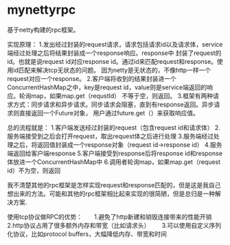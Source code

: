 # mynettyrpc

基于netty构建的rpc框架。

实现原理：
        1.发出经过封装的request请求，请求包括请求id以及请求体，service端经过处理之后将结果封装成一个response响应。response中
        封装了request的id。也就是说request id对应response id。通过id来匹配request和response。使用id匹配来解决tcp无状态的问题。
        因为netty是无状态的，不像http一样一个request对应一个response。
        2.客户端将收到的结果封装进一个ConcurrentHashMap之中，key是request id，value则是service端返回的响应。轮询map，如果map.get（requstId）
        不等于空，则返回。
        3.框架有两种请求方式：同步请求和异步请求。同步请求会阻塞，直到有response返回。异步请求则直接返回一个Future<RpcResponse>对象，
        用户通过future.get（）来获取响应值。
 
 
总的流程就是：
          1.客户端发送经过封装的request（包含request id和请求体）
          2.服务端接受到之后会打开request，取出request体之后进行处理
          3.服务端经过处理之后，将返回值封装成一个response对象（request id->response id）
          4.服务端返回给客户端response
          5.客户端接受到response后将response id和response 体放进一个ConcurrentHashMap中
          6.调用者轮询map，如果map.get（request id）不为空，则返回
          
          
我不清楚其他的rpc框架是怎样实现request和response匹配的，但是这是我自己想出来的方法。可能和其他的rpc框架相比起来实现的很简陋，但是总归是一种解决方案.


使用tcp协议做RPC的优势：
        1.避免了http新建和销毁连接带来的性能开销
        2.http协议占用了很多额外内存和带宽（比如请求头）
        3.可以使用自定义序列化协议，比如protocol buffers，大幅降低内存、带宽和时间
